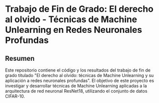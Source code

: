 # Trabajo de Fin de Grado: El derecho al olvido - Técnicas de Machine Unlearning en Redes Neuronales Profundas

## Resumen

Este repositorio contiene el código y los resultados del trabajo de fin de grado titulado "El derecho al olvido: técnicas de Machine Unlearning y su aplicación a redes neuronales profundas". El objetivo de este proyecto es investigar y desarrollar técnicas de Machine Unlearning aplicadas a la arquitectura de red neuronal ResNet18, utilizando el conjunto de datos CIFAR-10.
